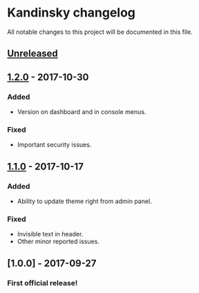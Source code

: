 # Kandinsky changelog
All notable changes to this project will be documented in this file.

## [Unreleased]

## [1.2.0] - 2017-10-30
### Added
- Version on dashboard and in console menus.

### Fixed
- Important security issues.

## [1.1.0] - 2017-10-17
### Added
- Ability to update theme right from admin panel.

### Fixed
- Invisible text in header.
- Other minor reported issues.

## [1.0.0] - 2017-09-27
### First official release!

[Unreleased]: https://github.com/olivierlacan/keep-a-changelog/compare/v1.2.0...HEAD
[1.2.0]: https://github.com/olivierlacan/keep-a-changelog/compare/v1.1.0...v1.2.0
[1.1.0]: https://github.com/olivierlacan/keep-a-changelog/compare/v1.0.0...v1.1.0
